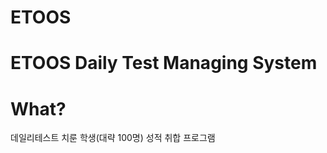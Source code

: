 # ETOOS

<h1> ETOOS Daily Test Managing System</h1>
<h1> What? </h1>
데일리테스트 치룬 학생(대략 100명) 성적 취합 프로그램
